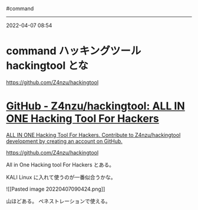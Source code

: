 #command

---
2022-04-07  08:54

# command   ハッキングツール hackingtool とな

https://github.com/Z4nzu/hackingtool
<div class="rich-link-card-container"><a class="rich-link-card" href="https://github.com/Z4nzu/hackingtool" target="_blank">
	<div class="rich-link-image-container">
		<div class="rich-link-image" style="background-image: url('https://repository-images.githubusercontent.com/254832799/05316380-baf8-11ea-95d8-813b0e4100a3')">
	</div>
	</div>
	<div class="rich-link-card-text">
		<h1 class="rich-link-card-title">GitHub - Z4nzu/hackingtool: ALL IN ONE Hacking Tool For Hackers</h1>
		<p class="rich-link-card-description">
		ALL IN ONE Hacking Tool For Hackers. Contribute to Z4nzu/hackingtool development by creating an account on GitHub.
		</p>
		<p class="rich-link-href">
		https://github.com/Z4nzu/hackingtool
		</p>
	</div>
</a></div>


All in One Hacking tool For Hackers とある。

KALI Linux に入れて使うのが一番似合うかな。

![[Pasted image 20220407090424.png]]

山ほどある。
ペネストレーションで使える。


